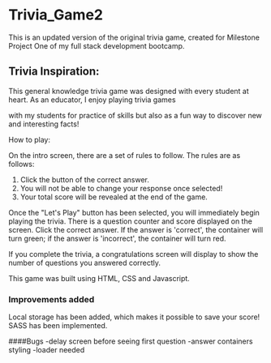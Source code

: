 # Trivia_Game2

This is an updated version of the original trivia game, created for Milestone Project One of my full stack development bootcamp. 

## Trivia Inspiration: 

This general knowledge trivia game was designed with every student at heart. As an educator, I enjoy playing trivia games 

with my students for practice of skills but also as a fun way to discover new and interesting facts!   

How to play: 

On the intro screen, there are a set of rules to follow. The rules are as follows: 
1. Click the button of the correct answer. 
2. You will not be able to change your response once selected! 
3. Your total score will be revealed at the end of the game.


Once the "Let's Play" button has been selected, you will immediately begin playing the trivia. 
There is a question counter and score displayed on the screen. Click the correct answer. 
If the answer is 'correct', the container will turn green; if the answer is 'incorrect', the container will turn red. 

If you complete the trivia, a congratulations screen will display to show the number of questions you answered correctly.
 
This game was built using HTML, CSS and Javascript. 

### Improvements added 
Local storage has been added, which makes it possible to save your score! 
SASS has been implemented. 

####Bugs 
-delay screen before seeing first question
-answer containers styling 
-loader needed 


